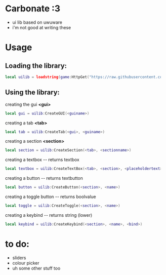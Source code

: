 
# Carbonate :3
 - ui lib based on uwuware
 - i'm not good at writing these

# Usage
## Loading the library:
```lua
local uilib = loadstring(game:HttpGet("https://raw.githubusercontent.com/kedachii/uilib/main/library.lua", true))()
```
## Using the library:
creating the gui **\<gui>**
```lua
local gui = uilib:CreateGUI(<guiname>)
```

creating a tab  **\<tab>**
```lua
local tab = uilib:CreateTab(<gui>, <guiname>)
```

creating a section **\<section>**
```lua
local section = uilib:CreateSection(<tab>, <sectionname>)
```

creating a textbox -- returns textbox
```lua
local textbox = uilib:CreateTextBox(<tab>, <section>, <placeholdertext>)
```

creating a button  -- returns textbutton
```lua
local button = uilib:CreateButton(<section>, <name>)
```

creating a toggle button  -- returns boolvalue
```lua
local toggle = uilib:CreateToggle(<section>, <name>)
```

creating a keybind -- returns string (lower)
```lua
local keybind = uilib:CreateKeybind(<section>, <name>, <bind>)
```

# to do:
 - sliders
 - colour picker
 - uh some other stuff too



